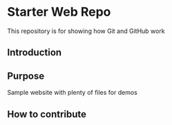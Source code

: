 # Starter Web Repo

This repository is for showing how Git and GitHub work

## Introduction

## Purpose

Sample website with plenty of files for demos

## How to contribute


